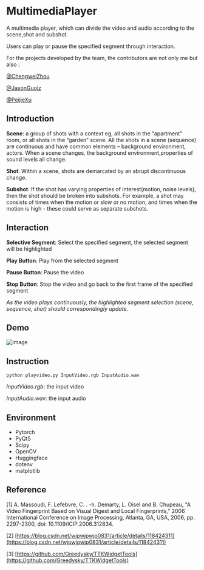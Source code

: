 # MultimediaPlayer
A multimedia player, which can divide the video and audio according to the scene,shot and subshot. 

Users can play or pause the specified segment through interaction.

For the projects developed by the team, the contributors are not only me but also :

[@ChengweiZhou](https://github.com/ChengwZhou)

[@JasonGuojz](https://github.com/JasonGuojz)

[@PeijieXu](https://github.com/PeijieXu)

## Introduction
**Scene**: a group of shots with a context eg, all shots in the “apartment” room, or all shots in the “garden” scene. All the shots in a scene 
(sequence) are continuous and have common elements – background environment, actors. When a scene changes, the background environment,properties of sound levels all change.

**Shot**: Within a scene, shots are demarcated by an abrupt discontinuous change.

**Subshot**: If the shot has varying properties of interest(motion, noise levels), then the shot should be broken into subshots. For example,
a shot may consists of times when the motion or slow or no motion, and times when the motion is high - these could serve as separate subshots.

## Interaction
**Selective Segment**: Select the specified segment, the selected segment will be highlighted

**Play Button**: Play from the selected segment

**Pause Button**: Pause the video

**Stop Button**: Stop the video and go back to the first frame of the specified segment

*As the video plays continuously, the highlighted segment selection (scene, sequence, shot) should correspondingly update.*

## Demo

![image](https://github.com/RayJiazy/MultimediaPlayer/blob/main/images/demo.gif)   

## Instruction
```
python playvideo.py InputVideo.rgb InputAudio.wav
```
*InputVideo.rgb*: the input video

*InputAudio.wav*: the input audio

## Environment
* Pytorch
* PyQt5
* Scipy
* OpenCV
* Huggingface
* dotenv
* matplotlib

## Reference
[1] A. Massoudi, F. Lefebvre, C. . -h. Demarty, L. Oisel and B. Chupeau, "A Video Fingerprint Based on Visual Digest and Local Fingerprints," 2006 International Conference on Image Processing, Atlanta, GA, USA, 2006, pp. 2297-2300, doi: 10.1109/ICIP.2006.312834.

[2] [https://blog.csdn.net/wjpwjpwjp0831/article/details/118424311](https://blog.csdn.net/wjpwjpwjp0831/article/details/118424311)

[3] [https://github.com/Greedysky/TTKWidgetTools](https://github.com/Greedysky/TTKWidgetTools)
